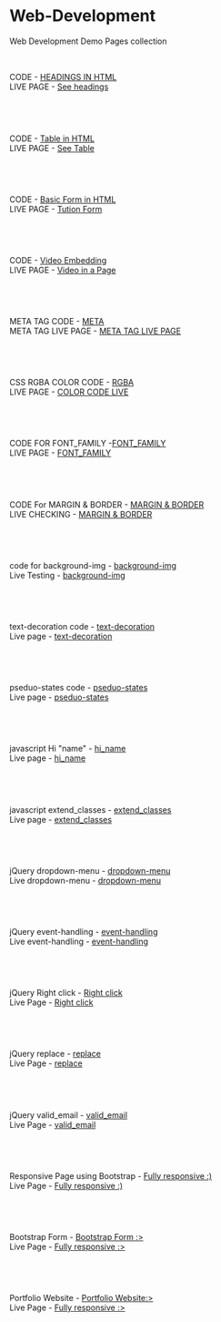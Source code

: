 # Web-Development
Web Development Demo Pages collection<br><br>
##
 CODE -  [HEADINGS IN HTML](https://github.com/keshavgbpecdelhi/Web-Development/blob/master/types_of_headings.html "h-tag")
<br> LIVE PAGE - [See headings](https://keshavgbpecdelhi.github.io/Web-Development/types_of_headings.html "h-tag")
 <br><br><br>
 #
#
CODE - [Table in HTML](https://github.com/keshavgbpecdelhi/Web-Development/blob/master/a_simple_table_in_html.html)
<br>LIVE PAGE - [See Table](https://keshavgbpecdelhi.github.io/Web-Development/a_simple_table_in_html.html)
<br><br><br>
#
#
 CODE -  [Basic Form in HTML](https://github.com/keshavgbpecdelhi/Web-Development/blob/master/Basic_form.html)
<br> LIVE PAGE - [Tution Form](https://keshavgbpecdelhi.github.io/Web-Development/Basic_form.html)
 <br><br><br>
 #
#
 CODE -  [Video Embedding](https://github.com/keshavgbpecdelhi/Web-Development/blob/master/video_embedding.html)
<br> LIVE PAGE - [Video in a Page](https://keshavgbpecdelhi.github.io/Web-Development/video_embedding.html)
 <br><br><br>
#
#
 META TAG CODE  -  [META](https://raw.githubusercontent.com/keshavgbpecdelhi/Web-Development/master/meta_tag.html)
<br> META TAG LIVE PAGE - [META TAG LIVE PAGE]( https://keshavgbpecdelhi.github.io/Web-Development/meta_tag.html)
 <br><br><br>
  #
#
CSS RGBA COLOR CODE  -  [RGBA](https://github.com/keshavgbpecdelhi/Web-Development/tree/master/css-1)
<br> LIVE PAGE - [COLOR CODE LIVE](https://keshavgbpecdelhi.github.io/Web-Development/css-1/)
 <br><br><br>
  #
#
 CODE FOR FONT_FAMILY -[FONT_FAMILY](https://github.com/keshavgbpecdelhi/Web-Development/tree/master/css-2/font-family)
<br> LIVE PAGE - [FONT_FAMILY](https://keshavgbpecdelhi.github.io/Web-Development/css-2/font-family/index.html
)
 <br><br><br>
   #
#
CODE For MARGIN & BORDER -  [MARGIN & BORDER](https://github.com/keshavgbpecdelhi/Web-Development/tree/master/css-3/margin-border)
<br> LIVE CHECKING - [MARGIN & BORDER](https://keshavgbpecdelhi.github.io/Web-Development/css-3/margin-border/index.html)
 <br><br><br>
 #
#
code for background-img -  [background-img](https://github.com/keshavgbpecdelhi/Web-Development/tree/master/css-4/background-img)
<br> Live Testing - [background-img](https://keshavgbpecdelhi.github.io/Web-Development/css-4/background-img/index.html)
 <br><br><br>
 #
#
text-decoration code -  [text-decoration](https://github.com/keshavgbpecdelhi/Web-Development/tree/master/css-5/text-decoration)
<br> Live page - [text-decoration](https://keshavgbpecdelhi.github.io/Web-Development/css-5/text-decoration/index.html)
 <br><br><br>
 #
#
pseduo-states code -  [pseduo-states](https://github.com/keshavgbpecdelhi/Web-Development/tree/master/css-6/pseduo-states)
<br> Live page - [pseduo-states](https://keshavgbpecdelhi.github.io/Web-Development/css-6/pseduo-states/index.html)
 <br><br><br>
 #
#
javascript Hi "name" -  [hi_name](https://github.com/keshavgbpecdelhi/Web-Development/tree/master/javascript/hi_name)
<br> Live page - [hi_name](https://keshavgbpecdelhi.github.io/Web-Development/javascript/hi_name/index.html)
 <br><br><br>
 #
#
javascript extend_classes -  [extend_classes](https://github.com/keshavgbpecdelhi/Web-Development/tree/master/javascript/extend_class)
<br> Live page - [extend_classes](https://keshavgbpecdelhi.github.io/Web-Development/javascript/extend_class/)
 <br><br><br>
  #
#
jQuery dropdown-menu -  [dropdown-menu](https://github.com/keshavgbpecdelhi/Web-Development/tree/master/jQuery/dropdown-menu)
<br> Live dropdown-menu - [dropdown-menu](https://keshavgbpecdelhi.github.io/Web-Development/jQuery/dropdown-menu/index.html)
 <br><br><br>
  #
#
jQuery event-handling -  [event-handling](https://github.com/keshavgbpecdelhi/Web-Development/tree/master/jQuery/event-handling)
<br> Live event-handling - [event-handling](https://keshavgbpecdelhi.github.io/Web-Development/jQuery/event-handling/index.html)
 <br><br><br>
   #
#
jQuery Right click -  [Right click](https://github.com/keshavgbpecdelhi/Web-Development/tree/master/jQuery/right-click)
<br> Live Page - [Right click](https://keshavgbpecdelhi.github.io/Web-Development/jQuery/right-click/index.html)
 <br><br><br>
   #
#
jQuery replace -  [replace](https://github.com/keshavgbpecdelhi/Web-Development/tree/master/jQuery/replace)
<br> Live Page - [replace](https://keshavgbpecdelhi.github.io/Web-Development/jQuery/replace/index.html)
 <br><br><br>
   #
#
jQuery valid_email -  [valid_email](https://github.com/keshavgbpecdelhi/Web-Development/tree/master/jQuery/valid_email)
<br> Live Page - [valid_email](https://keshavgbpecdelhi.github.io/Web-Development/jQuery/valid_email/)
 <br><br><br>
   #
#
Responsive Page using Bootstrap -  [Fully responsive :)](https://github.com/keshavgbpecdelhi/Web-Development/tree/master/Bootstrap/responsive-page)
<br> Live Page - [Fully responsive :)](https://keshavgbpecdelhi.github.io/Web-Development/Bootstrap/responsive-page/)
 <br><br><br>
   #
#
 Bootstrap Form -  [ Bootstrap Form :>](https://github.com/keshavgbpecdelhi/Web-Development/blob/master/Bootstrap/bootstrap-form/index.html)
<br> Live Page - [Fully responsive :>](https://keshavgbpecdelhi.github.io/Web-Development/Bootstrap/bootstrap-form/)
 <br><br><br>
   #
#
 Portfolio Website -  [ Portfolio Website:>](https://github.com/devon221/Web-Development/blob/master/css-7/portfolio_example.html)
<br> Live Page - [Fully responsive :>](https://clever-bose-eaea9a.netlify.app/)
 <br><br><br>
